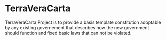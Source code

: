 # TerraVeraCarta

TerraVeraCarta Project is to provide a basis template constitution adoptable by any existing governement that describes how the new government should function and fixed basic laws that can not be violated.
